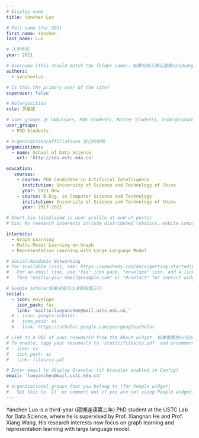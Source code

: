 ```yaml
---
# Display name
title: Yanchen Luo

# Full name (for SEO)
first_name: Yanchen
last_name: Luo

# 入学年份
year: 2021

# Username (this should match the folder name)，如果叫张三那么就是sanzhang
authors:
  - yanchenluo

# Is this the primary user of the site? 
superuser: false

# Role/position 
role: 罗晏宸

# user_groups 从 (Advisors, PhD Students, Master Students, Undergraduate) 从这四个里面选
user_groups:
  - PhD Students

# Organizations/Affiliations 自己的学院
organizations:
  - name: School of Data Science
    url: 'http://sds.ustc.edu.cn'

education:
   courses:
    - course: PhD Candidate in Artificial Intelligence
      institution: University of Science and Technology of China
      year: 2021-Now
    - course: B.Eng. in Computer Science and Technology
      institution: University of Science and Technology of China
      year: 2017-2021

# Short bio (displayed in user profile at end of posts)
# bio: My research interests include distributed robotics, mobile computing and programmable matter.

interests:
  - Graph Learning
  - Multi-Modal Learning on Graph
  - Representation Learning with Large Language Model

# Social/Academic Networking
# For available icons, see: https://wowchemy.com/docs/getting-started/page-builder/#icons
#   For an email link, use "fas" icon pack, "envelope" icon, and a link in the
#   form "mailto:your-email@example.com" or "#contact" for contact widget.

# Google Scholar如果没有可以注释后面三行
social:
  - icon: envelope
    icon_pack: fas
    link: 'mailto:luoyanchen@mail.ustc.edu.cn,'
  # - icon: google-scholar
  #   icon_pack: ai
  #   link: https://scholar.google.com/yourgooglescholar

# Link to a PDF of your resume/CV from the About widget. 如果需要放cv可以发给我
# To enable, copy your resume/CV to `static/files/cv.pdf` and uncomment the lines below.
# - icon: cv
#   icon_pack: ai
#   link: files/cv.pdf

# Enter email to display Gravatar (if Gravatar enabled in Config)
email: 'luoyanchen@mail.ustc.edu.cn'

# Organizational groups that you belong to (for People widget)
#   Set this to `[]` or comment out if you are not using People widget.
---
```


Yanchen Luo is a third-year (硕博连读第三年) PhD student at the USTC Lab for Data Science, where he is supervised by Prof. Xiangnan He and Prof. Xiang Wang. His research interests now focus on graph learning and representation learning with large language model.
